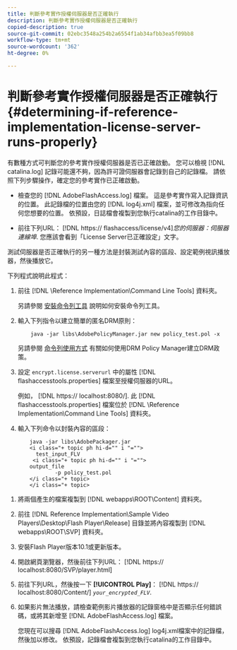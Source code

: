 ```yaml
---
title: 判斷參考實作授權伺服器是否正確執行
description: 判斷參考實作授權伺服器是否正確執行
copied-description: true
source-git-commit: 02ebc3548a254b2a6554f1ab34afbb3ea5f09bb8
workflow-type: tm+mt
source-wordcount: '362'
ht-degree: 0%

---
```


# 判斷參考實作授權伺服器是否正確執行 {#determining-if-reference-implementation-license-server-runs-properly}

有數種方式可判斷您的參考實作授權伺服器是否已正確啟動。 您可以檢視 [!DNL catalina.log] 記錄可能還不夠，因為許可證伺服器會記錄到自己的記錄檔。 請依照下列步驟操作，確定您的參考實作已正確啟動。

* 檢查您的 [!DNL AdobeFlashAccess.log] 檔案。 這是參考實作寫入記錄資訊的位置。 此記錄檔的位置由您的 [!DNL log4j.xml] 檔案，並可修改為指向任何您想要的位置。 依預設，日誌檔會複製到您執行catalina的工作目錄中。

* 前往下列URL： [!DNL https:// flashaccess/license/v4]*您的伺服器：伺服器連線埠*. 您應該會看到「License Server已正確設定」文字。

測試伺服器是否正確執行的另一種方法是封裝測試內容的區段、設定範例視訊播放器，然後播放它。

下列程式說明此程式：

1. 前往 [!DNL \Reference Implementation\Command Line Tools] 資料夾。

   另請參閱 [安裝命令列工具](../drm-reference-implementations/command-line-tools/install-command-line-tools.md) 說明如何安裝命令列工具。

1. 輸入下列指令以建立簡單的匿名DRM原則：

   ```
       java -jar libs\AdobePolicyManager.jar new policy_test.pol -x
   ```

   另請參閱 [命令列使用方式](../drm-reference-implementations/command-line-tools/configure-command-line-tools/policy-manager/policy-manager-command-line-usage.md) 有關如何使用DRM Policy Manager建立DRM政策。

1. 設定 `encrypt.license.serverurl` 中的屬性 [!DNL flashaccesstools.properties] 檔案至授權伺服器的URL。

   例如， [!DNL https:// localhost:8080/]. 此 [!DNL flashaccesstools.properties] 檔案位於 [!DNL \Reference Implementation\Command Line Tools] 資料夾。

1. 輸入下列命令以封裝內容的區段：

```
       java -jar libs\AdobePackager.jar  
       <i class="+ topic ph hi-d="" i "="">
         test_input_FLV  
        <i class="+ topic ph hi-d="" i "="">
       output_file  
               -p policy_test.pol 
       </i class="+ topic> 
       </i class="+ topic>
```

1. 將兩個產生的檔案複製到 [!DNL webapps\ROOT\Content] 資料夾。
1. 前往 [!DNL Reference Implementation\Sample Video Players\Desktop\Flash Player\Release] 目錄並將內容複製到 [!DNL webapps\ROOT\SVP\] 資料夾。

1. 安裝Flash Player版本10.1或更新版本。
1. 開啟網頁瀏覽器，然後前往下列URL： [!DNL        https:// localhost:8080/SVP/player.html]

1. 前往下列URL，然後按一下 **[!UICONTROL Play]**： [!DNL https:// localhost:8080/Content/] *`your_encrypted_FLV`*.

1. 如果影片無法播放，請檢查範例影片播放器的記錄窗格中是否顯示任何錯誤碼，或將其新增至 [!DNL AdobeFlashAccess.log] 檔案。

   您現在可以搜尋 [!DNL AdobeFlashAccess.log] log4j.xml檔案中的記錄檔，然後加以修改。 依預設，記錄檔會複製到您執行catalina的工作目錄中。
